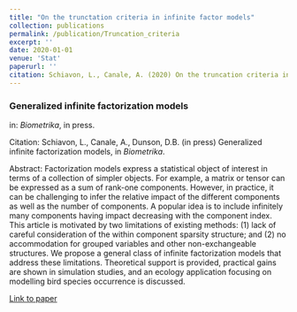 ```yaml
---
title: "On the trunctation criteria in infinite factor models"
collection: publications
permalink: /publication/Truncation_criteria
excerpt: ''
date: 2020-01-01
venue: 'Stat'
paperurl: ''
citation: Schiavon, L., Canale, A. (2020) On the truncation criteria in infinite factor models, in <i>Stat</i>, 9(1), e298. doi: https://doi.org/10.1002/sta4.298.
---
```



### Generalized infinite factorization models
in: _Biometrika_, in press.

Citation: Schiavon, L., Canale, A., Dunson, D.B. (in press) Generalized infinite factorization models, in <i>Biometrika</i>.

Abstract: Factorization models express a statistical object of interest in terms of a collection of simpler objects. For example, a matrix or tensor can be expressed as a sum of rank-one components. However, in practice, it can be challenging to infer the relative impact of the different components as well as the number of components. A popular idea is to include infinitely many components having impact decreasing with the component index. This article is motivated by two limitations of existing methods: (1) lack of careful consideration of the within component sparsity structure; and (2) no accommodation for grouped variables and other non-exchangeable structures. We propose a general class of infinite factorization models that address these limitations. Theoretical support is provided, practical gains are shown in simulation studies, and an ecology application
focusing on modelling bird species occurrence is discussed.

[Link to paper](https://arxiv.org/abs/2103.10333)
